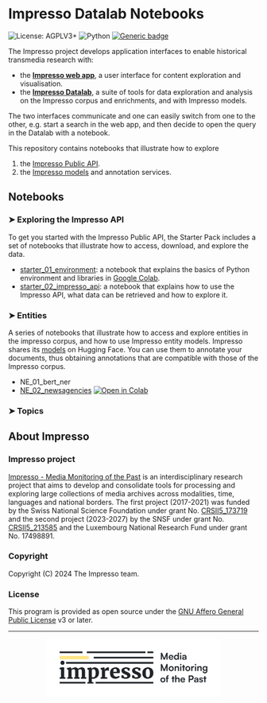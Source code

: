 # Impresso Datalab Notebooks

![License: AGPLV3+](https://img.shields.io/badge/License-AGPLV3+-brightgreen.svg) ![Python](https://img.shields.io/badge/Python->=3.10-blue.svg) [![Generic badge](https://img.shields.io/badge/Status-WIP!-red.svg)](https://shields.io/)

The Impresso project develops application interfaces to enable historical transmedia research with:

- the **[Impresso web app](https://impresso-project.ch/app)**, a user interface for content exploration and visualisation.
- the **[Impresso Datalab]()**, a suite of tools for data exploration and analysis on the Impresso corpus and enrichments, and with Impresso models.

The two interfaces communicate and one can easily switch from one to the other, e.g. start a search in the web app, and then decide to open the query in the Datalab with a notebook.

This repository contains notebooks that illustrate how to explore

1. the [Impresso Public API]().
2. the [Impresso models](https://huggingface.co/impresso-project) and annotation services.

## Notebooks

### ➤ Exploring the Impresso API

To get you started with the Impresso Public API, the Starter Pack includes a set of notebooks that illustrate how to access, download, and explore the data.

- [starter_01_environment](): a notebook that explains the basics of Python environment and libraries in [Google Colab](https://colab.google/).
- [starter_02_impresso_api](): a notebook that explains how to use the Impresso API, what data can be retrieved and how to explore it.

### ➤ Entities

A series of notebooks that illustrate how to access and explore entities in the impresso corpus, and how to use Impresso entity models. Impresso shares its [models](https://huggingface.co/impresso-project) on Hugging Face. You can use them to annotate your documents, thus obtaining annotations that are compatible with those of the Impresso corpus.

- NE_01_bert_ner
- [NE_02_newsagencies](https://github.com/impresso/impresso-datalab-notebooks/blob/main/2-entity/NE_02_newsagencies.ipynb) [![Open in Colab](https://colab.research.google.com/assets/colab-badge.svg)](https://colab.research.google.com/github/impresso/impresso-datalab-notebooks/blob/main/2-entity/NE_02_newsagencies.ipynb)

### ➤ Topics

## About Impresso

### Impresso project

[Impresso - Media Monitoring of the Past](https://impresso-project.ch) is an
interdisciplinary research project that aims to develop and consolidate tools for
processing and exploring large collections of media archives across modalities, time,
languages and national borders. The first project (2017-2021) was funded by the Swiss
National Science Foundation under grant
No. [CRSII5_173719](http://p3.snf.ch/project-173719) and the second project (2023-2027)
by the SNSF under grant No. [CRSII5_213585](https://data.snf.ch/grants/grant/213585)
and the Luxembourg National Research Fund under grant No. 17498891.

### Copyright

Copyright (C) 2024 The Impresso team.

### License

This program is provided as open source under
the [GNU Affero General Public License](https://github.com/impresso/impresso-pyindexation/blob/master/LICENSE)
v3 or later.

---

<p align="center">
  <img src="https://github.com/impresso/impresso.github.io/blob/master/assets/images/3x1--Yellow-Impresso-Black-on-White--transparent.png?raw=true" width="350" alt="Impresso Project Logo"/>
</p>
